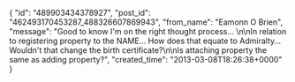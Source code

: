  {
   "id": "489903434378927",
   "post_id": "462493170453287_488326607869943",
   "from_name": "Eamonn O Brien",
   "message": "Good to know I'm on the right thought process... \n\nIn relation to registering property to the NAME... How does that equate to Admiralty... Wouldn't that change the birth certificate?\n\nIs attaching property the same as adding property?",
   "created_time": "2013-03-08T18:26:38+0000"
 }
